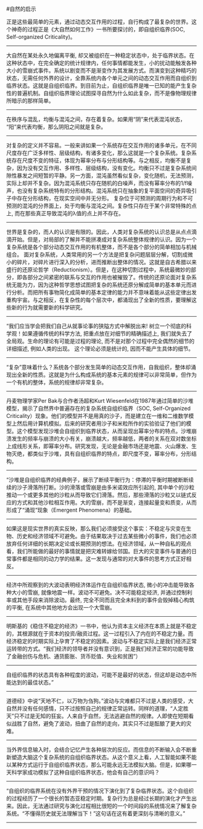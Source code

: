 #自然的启示

正是这些最简单的元素，通过动态交互作用的过程，自行构成了最复杂的世界。这个神奇的过程正是《大自然如何工作》一书所要探讨的，即自组织临界(SOC, Self-organized Criticality)。

---

大自然在某处永久地偏离平衡, 却又被组织在一种稳定状态中，处于临界状态。在这种状态中，在完全确定的统计规律内，任何事情都能发生，小的扰动能触发各种大小的雪崩式事件。系统以剧变而不是渐变作为其发展方式。而演变到这种精巧的状态，无需任何外界的设计，全靠系统内各个单元之间的动态交互作用而自组织到临界状态。这就是自组织临界。到目前为止，自组织临界是唯一已知的能产生复杂性的普遍机制。自组织临界理论试图探寻自然为什么如此复杂，而不是像物理规律所暗示的那样简单。

---

在秩序与混乱，均衡与混沌之间，存在着复杂。如果用“阴”来代表混沌状态， “阳”来代表均衡，那么阴阳之间就是复杂。

---

对复杂的定义并不容易。一般来讲如果一个系统存在交互作用的诸多单元，在不同尺度存在广泛多样性、层级结构，有诸多变化，那么这就是一个复杂系统。复杂系统存在尺度不变的特征，体现为幂率分布与分形结构等。与之相反，均衡不是复杂，因为没有交互作用、多样性、层级结构，没有变化。均衡只不过是复杂系统间隙性暴发之间短暂的平静。另一方面，混沌虽然看似复杂，变化随机，无法预测，实际上却并不复杂。因为混沌系统只存在随机的白噪声，而没有幂率分布的1/f噪声，也没有复杂系统特有的分形结构。混沌系统只在抽象的复平面空间的奇异吸引子中存在分形结构，在现实空间中并无分形。 复杂位于可预测的周期行为和不可预测的混沌的分界面上，处于均衡与混沌之间。复杂性只存在于某个非常特殊的点上, 而在那些真正导致混沌的λ值的点上并不存在。

---

世界是复杂的，而人的认识是有限的。因此，人类对复杂系统的认识总是从点点滴滴开始。但是，对局部的了解并不能拼凑成对复杂系统整体规律的认识。因为一个复杂系统是各个部分动态交互作用的有机整体，而不是各个部分的简单相加与机械组合。 面对复杂系统，人类常用的另一个方法是把复杂问题层层分解，切割成微小的碎片，对碎片进行深入的分析，进而推断出整体的情况。这就是自古希腊以来盛行的还原论哲学（Reductionism）。但是，在这种切割过程中，系统最微妙的部分，即各部分之间紧密的联系与交互的作用也被摧毁了。传统的还原论面对复杂系统无能为力，因为这种哲学思想试图把复杂的系统还原分解成简单的基本单元而进行分析。而把所有事物简化成简单的基本定律的能力并不意味着能从这些定律出发重构宇宙。与之相反，在复杂性的每个层次中，都涌现出了全新的性质，要理解这些新的行为就需要新的科学研究。

---

“我们应当学会把我们自己从就事论事的狭隘方式中解脱出来! 树立一个彻底的科学观！如果遵循传统的科学方法, 把重点放在对细节的精确描述上, 我们就失去了全局观。生命的理论有可能是过程的理论, 而不是对那个过程中完全偶然的细节的详细描述, 例如人类的出现。 这个理论必须是统计的, 因而不能产生具体的细节。

---

“复杂”意味着什么？系统各个部分发生简单的动态交互作用，自我组织，整体却涌现出全新的性质。这就是为什么构成系统的基本元素的规律可以非常简单，但作为一个有机的整体，系统的规律却非常复杂。

---

丹麦物理学家Per Bak与合作者汤超和Kurt Wiesenfeld在1987年通过简单的沙堆模型，揭示了自然界中普遍存在的复杂系统自组织临界（SOC, Self-Organized Criticality）现象。他们的模型并不是用真的沙子，而是建立在一维和二维数学模型上然后用计算机模拟。后来的研究者用沙子和米粒所作的实验验证了他们的模型。这个模型发现沙堆会自组织到临界状态，从而呈现出幂率分布的特点。沙堆崩溃发生的频率与崩溃的大小有关，崩溃越大，频率越低，两者的关系在双对数坐标上成线形关系，即幂率分布。研究发现，无论是金融市场还是地震、火山爆发、生物灭绝，都类似于沙堆，具有自组织临界的特点，即尺度不变，幂率分布，分形结构。

---

“沙堆是自组织临界的经典例子，展示了断续平衡行为：停滞的平衡时期被断断续续的沙子滑落所打断。沙的滑落或雪崩是由多米诺效应所引起的, 其中单个的沙粒推动一个或更多其他的沙粒从而导致它们滑落。然后，那些滑落的沙粒又以链式反应的方式和其他沙粒相互作用。大的雪崩，而不是渐变，连接起量变和质变，从而形成了“涌现”现象（Emergent Phenomena）的基础。

---

如果这是现实世界的真实反映，那么我们必须接受这个事实：不稳定与灾变在生物、历史和经济领域不可避免。由于结果取决于过去某些微小的事件，我们也必须放弃任何详细的长期决定论或长期预测的想法。在经济领域，从一种自私的观点看，我们所能做的最好的事情就是把灾难转嫁给邻国。巨大的灾变事件与普通的日常事件都是相同的动力学的结果。这一发现与通常的对大事件的思考方式正好相反。

---

经济中所观察到的大波动表明经济体运作在自组织临界状态, 微小的冲击能导致各种大小的雪崩, 就像地震一样。波动不可避免。决不可能稳定经济, 并通过控制利率或其他手段来消除波动。最终, 完全不同而且完全未料到的事件会毁掉精心构筑的平衡, 在系统中其他地方会出现一个大雪崩。

---

明斯基的《稳住不稳定的经济》一书中，他认为资本主义经济在本质上就是不稳定的，其根源就在于资本的投资/融资过程。这一过程引入了内在的不稳定力量。而经济稳定的时期实际上孕育了不稳定的因素。波动与不稳定实际上是我们经济正常运转带的方式。“我们经济的领导者并没有意识到，正是我们经济正常的功能导致了金融创伤与危机、通货膨胀、货币贬值、失业和贫困”）

---

自组织临界的状态具有各种程度的波动，可能不是最好的状态，但这却是动态中所能达到的最佳状态。”

---

道德经》中说“天地不仁，以万物为刍狗。”波动与灾难都只不过是人类的感受，大自然并没有任何感情，只不过按照自己的规律正常运转。同样的道理，“人定胜天”只不过是无知的狂妄。人来自于自然，无法逃避自然的规律。人即使在短期看似战胜了自然，避免了波动，扭曲了自然的走向，其实只不过是酝酿了更大的灾难。

---

当外界信息输入时，会结合记忆产生各种层次的反应。而信息的不断输入会不断重新塑造大脑这个复杂系统的自组织临界状态。从这个意义上看，人工智能如果不能以某种方式运行于自组织临界状态，那么可能永远无法模拟大脑。但是，如果哪一天科学家成功模拟了这种自组织临界状态，他会有自己的意识吗？

---

“自组织的临界系统在没有外界干预的情况下演化到了复杂临界状态。这个自组织的过程经历了一个很长的暂态亚稳定时期。复杂行为总是经过长期的演化才产生出来。因此，无法通过研究与演化过程相比很短的一个时间段的系统情况来了解复杂系统。“不懂得历史就无法理解当下！”这句话在这有着更深刻与清晰的意义。”

---

